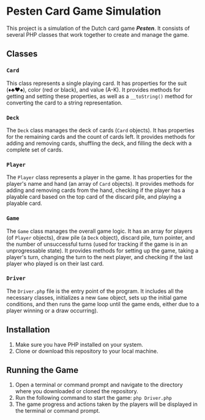 # Pesten Card Game Simulation

This project is a simulation of the Dutch card game **_Pesten_**. It consists of several PHP classes that work together to create and manage the game.

## Classes

### `Card`

This class represents a single playing card. It has properties for the suit (♦️♣️♥️♠️), color (red or black), and value (A-K). It provides methods for getting and setting these properties, as well as a `__toString()` method for converting the card to a string representation.

### `Deck`

The `Deck` class manages the deck of cards (`Card` objects). It has properties for the remaining cards and the count of cards left. It provides methods for adding and removing cards, shuffling the deck, and filling the deck with a complete set of cards.

### `Player`

The `Player` class represents a player in the game. It has properties for the player's name and hand (an array of `Card` objects). It provides methods for adding and removing cards from the hand, checking if the player has a playable card based on the top card of the discard pile, and playing a playable card.

### `Game`

The `Game` class manages the overall game logic. It has an array for players (of `Player` objects), draw pile (a `Deck` object), discard pile, turn pointer, and the number of unsuccessful turns (used for tracking if the game is in an unprogressable state). It provides methods for setting up the game, taking a player's turn, changing the turn to the next player, and checking if the last player who played is on their last card.

### `Driver`

The `Driver.php` file is the entry point of the program. It includes all the necessary classes, initializes a new `Game` object, sets up the initial game conditions, and then runs the game loop until the game ends, either due to a player winning or a draw occurring).

## Installation

1. Make sure you have PHP installed on your system.
2. Clone or download this repository to your local machine.

## Running the Game

1. Open a terminal or command prompt and navigate to the directory where you downloaded or cloned the repository.
2. Run the following command to start the game: `php Driver.php`
3. The game progress and actions taken by the players will be displayed in the terminal or command prompt.
